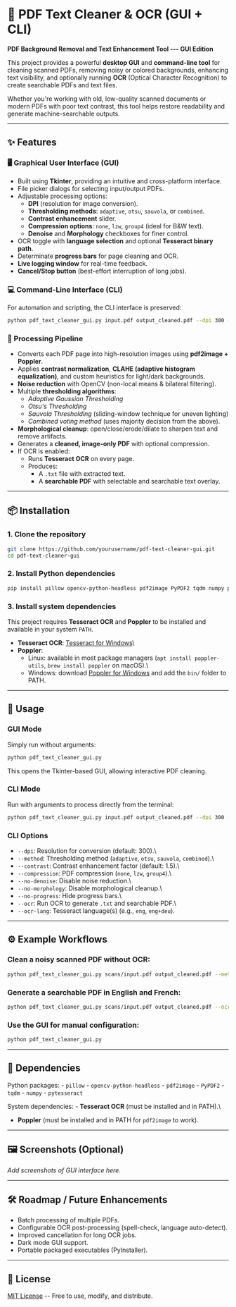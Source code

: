 # 📄 PDF Text Cleaner & OCR (GUI + CLI)

**PDF Background Removal and Text Enhancement Tool --- GUI Edition**

This project provides a powerful **desktop GUI** and **command-line
tool** for cleaning scanned PDFs, removing noisy or colored backgrounds,
enhancing text visibility, and optionally running **OCR** (Optical
Character Recognition) to create searchable PDFs and text files.

Whether you're working with old, low-quality scanned documents or modern
PDFs with poor text contrast, this tool helps restore readability and
generate machine-searchable outputs.

------------------------------------------------------------------------

## ✨ Features

### 🖥️ Graphical User Interface (GUI)

-   Built using **Tkinter**, providing an intuitive and cross-platform
    interface.
-   File picker dialogs for selecting input/output PDFs.
-   Adjustable processing options:
    -   **DPI** (resolution for image conversion).
    -   **Thresholding methods**: `adaptive`, `otsu`, `sauvola`, or
        `combined`.
    -   **Contrast enhancement** slider.
    -   **Compression options**: `none`, `lzw`, `group4` (ideal for B&W
        text).
    -   **Denoise** and **Morphology** checkboxes for finer control.
-   OCR toggle with **language selection** and optional **Tesseract
    binary path**.
-   Determinate **progress bars** for page cleaning and OCR.
-   **Live logging window** for real-time feedback.
-   **Cancel/Stop button** (best-effort interruption of long jobs).

### 💻 Command-Line Interface (CLI)

For automation and scripting, the CLI interface is preserved:

``` bash
python pdf_text_cleaner_gui.py input.pdf output_cleaned.pdf --dpi 300 --method adaptive --contrast 1.5 --ocr --ocr-lang eng
```

### 🔧 Processing Pipeline

-   Converts each PDF page into high-resolution images using
    **pdf2image + Poppler**.
-   Applies **contrast normalization**, **CLAHE (adaptive histogram
    equalization)**, and custom heuristics for light/dark backgrounds.
-   **Noise reduction** with OpenCV (non-local means & bilateral
    filtering).
-   Multiple **thresholding algorithms**:
    -   *Adaptive Gaussian Thresholding*
    -   *Otsu's Thresholding*
    -   *Sauvola Thresholding* (sliding-window technique for uneven
        lighting)
    -   *Combined voting method* (uses majority decision from the
        above).
-   **Morphological cleanup**: open/close/erode/dilate to sharpen text
    and remove artifacts.
-   Generates a **cleaned, image-only PDF** with optional compression.
-   If OCR is enabled:
    -   Runs **Tesseract OCR** on every page.
    -   Produces:
        -   A `.txt` file with extracted text.
        -   A **searchable PDF** with selectable and searchable text
            overlay.

------------------------------------------------------------------------

## 📦 Installation

### 1. Clone the repository

``` bash
git clone https://github.com/yourusername/pdf-text-cleaner-gui.git
cd pdf-text-cleaner-gui
```

### 2. Install Python dependencies

``` bash
pip install pillow opencv-python-headless pdf2image PyPDF2 tqdm numpy pytesseract
```

### 3. Install system dependencies

This project requires **Tesseract OCR** and **Poppler** to be installed
and available in your system `PATH`.

-   **Tesseract OCR**: [Tesseract for Windows](https://digi.bib.uni-mannheim.de/tesseract/)\
-   **Poppler**:
    -   Linux: available in most package managers
        (`apt install poppler-utils`, `brew install poppler` on macOS).\
    -   Windows: download [Poppler for
        Windows](https://github.com/oschwartz10612/poppler-windows/releases/tag/v25.07.0-0) and add
        the `bin/` folder to PATH.

------------------------------------------------------------------------

## 🚀 Usage

### GUI Mode

Simply run without arguments:

``` bash
python pdf_text_cleaner_gui.py
```

This opens the Tkinter-based GUI, allowing interactive PDF cleaning.

### CLI Mode

Run with arguments to process directly from the terminal:

``` bash
python pdf_text_cleaner_gui.py input.pdf output_cleaned.pdf --dpi 300 --method sauvola --contrast 2.0 --ocr --ocr-lang eng+fra
```

### CLI Options

-   `--dpi`: Resolution for conversion (default: 300).\
-   `--method`: Thresholding method (`adaptive`, `otsu`, `sauvola`,
    `combined`).\
-   `--contrast`: Contrast enhancement factor (default: 1.5).\
-   `--compression`: PDF compression (`none`, `lzw`, `group4`).\
-   `--no-denoise`: Disable noise reduction.\
-   `--no-morphology`: Disable morphological cleanup.\
-   `--no-progress`: Hide progress bars.\
-   `--ocr`: Run OCR to generate `.txt` and searchable PDF.\
-   `--ocr-lang`: Tesseract language(s) (e.g., `eng`, `eng+deu`).

------------------------------------------------------------------------

## ⚙️ Example Workflows

### Clean a noisy scanned PDF without OCR:

``` bash
python pdf_text_cleaner_gui.py scans/input.pdf output_cleaned.pdf --method combined --contrast 1.8
```

### Generate a searchable PDF in English and French:

``` bash
python pdf_text_cleaner_gui.py scans/input.pdf output_cleaned.pdf --ocr --ocr-lang eng+fra
```

### Use the GUI for manual configuration:

``` bash
python pdf_text_cleaner_gui.py
```

------------------------------------------------------------------------

## 🧰 Dependencies

Python packages: - `pillow` - `opencv-python-headless` - `pdf2image` -
`PyPDF2` - `tqdm` - `numpy` - `pytesseract`

System dependencies: - **Tesseract OCR** (must be installed and in
PATH).\
- **Poppler** (must be installed and in PATH for `pdf2image` to work).

------------------------------------------------------------------------

## 🖼️ Screenshots (Optional)

*Add screenshots of GUI interface here.*

------------------------------------------------------------------------

## 🛠️ Roadmap / Future Enhancements

-   Batch processing of multiple PDFs.
-   Configurable OCR post-processing (spell-check, language
    auto-detect).
-   Improved cancellation for long OCR jobs.
-   Dark mode GUI support.
-   Portable packaged executables (PyInstaller).

------------------------------------------------------------------------

## 📜 License

[MIT License](LICENSE) -- Free to use, modify, and distribute.
